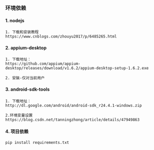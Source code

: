 ### 环境依赖


#### 1. nodejs
    1. 下载和安装教程
    https://www.cnblogs.com/zhouyu2017/p/6485265.html


#### 2. appium-desktop
    
    1. 下载地址：
    https://github.com/appium/appium-desktop/releases/download/v1.6.2/appium-desktop-setup-1.6.2.exe
    
    2. 安裝-仅对当前用户
        

#### 3. android-sdk-tools

    1. 下载地址：
    http://dl.google.com/android/android-sdk_r24.4.1-windows.zip
    
    2.环境变量设置
    https://blog.csdn.net/tanningzhong/article/details/47949863


#### 4. 项目依赖

    pip install requirements.txt